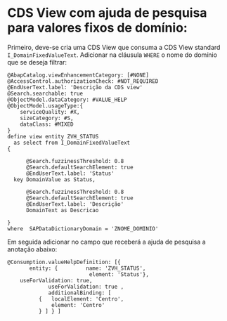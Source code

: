 # CDS View com ajuda de pesquisa para valores fixos de domínio:

Primeiro, deve-se cria uma CDS View que consuma a CDS View standard `I_DomainFixedValueText`.
Adicionar na cláusula `WHERE` o nome do domínio que se deseja filtrar:

```ABAP CDS
@AbapCatalog.viewEnhancementCategory: [#NONE]
@AccessControl.authorizationCheck: #NOT_REQUIRED
@EndUserText.label: 'Descrição da CDS view'
@Search.searchable: true
@ObjectModel.dataCategory: #VALUE_HELP
@ObjectModel.usageType:{
    serviceQuality: #X,
    sizeCategory: #S,
    dataClass: #MIXED
}
define view entity ZVH_STATUS
  as select from I_DomainFixedValueText
{

      @Search.fuzzinessThreshold: 0.8
      @Search.defaultSearchElement: true
      @EndUserText.label: 'Status'
  key DomainValue as Status,

      @Search.fuzzinessThreshold: 0.8
      @Search.defaultSearchElement: true
      @EndUserText.label: 'Descrição'
      DomainText as Descricao

}
where  SAPDataDictionaryDomain = 'ZNOME_DOMINIO' 
```

Em seguida adicionar no campo que receberá a ajuda de pesquisa a anotação abaixo:

```ABAP CDS
@Consumption.valueHelpDefinition: [{
       entity: {         name: 'ZVH_STATUS',
                          element: 'Status'},
    useForValidation: true,
             useForValidation: true ,
             additionalBinding: [
          {   localElement: 'Centro',
              element: 'Centro'
          } ] } ]       
```    